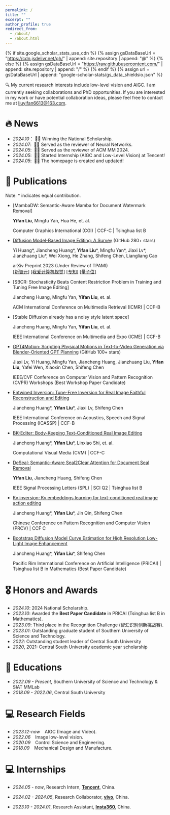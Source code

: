 ```yaml
---
permalink: /
title: ""
excerpt: ""
author_profile: true
redirect_from: 
  - /about/
  - /about.html
---
```


{% if site.google_scholar_stats_use_cdn %}
{% assign gsDataBaseUrl = "https://cdn.jsdelivr.net/gh/" | append: site.repository | append: "@" %}
{% else %}
{% assign gsDataBaseUrl = "https://raw.githubusercontent.com/" | append: site.repository | append: "/" %}
{% endif %}
{% assign url = gsDataBaseUrl | append: "google-scholar-stats/gs_data_shieldsio.json" %}

<span class='anchor' id='about-me'></span>

🔍 My current research interests include low-level vision and AIGC. I am currently seeking collaborations and PhD opportunities. If you are interested in my work or have potential collaboration ideas, please feel free to contact me at liuyifan6613@163.com.


# 🔥 News
- *2024.10*：&nbsp;🎉🎉 Winning the National Scholarship.
- *2024.07*: &nbsp;🎉🎉 Served as the reviewer of Neural Networks.
- *2024.05*: &nbsp;🎉🎉 Served as the reviewer of ACM MM 2024.
- *2024.05*: &nbsp;🎉🎉 Started Internship (AIGC and Low-Level Vision) at Tencent!
- *2024.05*: &nbsp;🎉🎉 The homepage is created and updated!

# 📝 Publications 
Note: \* indicates equal contribution.

- [MambaDW: Semantic-Aware Mamba for Document Watermark Removal]

  **Yifan Liu**, Mingfu Yan, Hua He, et. al.

  Computer Graphics International (CGI) \| CCF-C \| Tsinghua list B
  
- [Diffusion Model-Based Image Editing: A Survey](https://github.com/SiatMMLab/Awesome-Diffusion-Model-Based-Image-Editing-Methods) (GitHub 280+ stars)

  Yi Huang\*, Jiancheng Huang\*, **Yifan Liu**\*, Mingfu Yan\*, Jiaxi Lv\*, Jianzhuang Liu\*, Wei Xiong, He Zhang, Shifeng Chen, Liangliang Cao

  arXiv Preprint 2023 (Under Review of TPAMI)  
  [[新智元]](https://mp.weixin.qq.com/s/7skCBhRSAcevR85ooW9F4g) [[我爱计算机视觉]](https://mp.weixin.qq.com/s/MFbCt0XfOf9fV0YbdkmR6g) [[专知]](https://mp.weixin.qq.com/s/eztg0R2bD8IaUG3c9i8ZXg) [[量子位]](https://mp.weixin.qq.com/s/4efSWtpA2RMN7tVOGTYfxw)

- [SBCR: Stochasticity Beats Content Restriction Problem in Training and Tuning Free Image Editing]

  Jiancheng Huang, Mingfu Yan, **Yifan Liu**, et. al. 

  ACM International Conference on Multimedia Retrieval (ICMR) \| CCF-B

- [Stable Diffusion already has a noisy style latent space]

  Jiancheng Huang, Mingfu Yan, **Yifan Liu**, et. al. 

  IEEE International Conference on Multimedia and Expo (ICME) \| CCF-B

- [GPT4Motion: Scripting Physical Motions in Text-to-Video Generation via Blender-Oriented GPT Planning](https://gpt4motion.github.io/) (GitHub 100+ stars)

  Jiaxi Lv, Yi Huang, Mingfu Yan, Jiancheng Huang, Jianzhuang Liu, **Yifan Liu**, Yafei Wen, Xiaoxin Chen, Shifeng Chen

  IEEE/CVF Conference on Computer Vision and Pattern Recognition (CVPR) Workshops (Best Workshop Paper Candidate)

- [Entwined Inversion: Tune-Free Inversion for Real Image Faithful Reconstruction and Editing](https://ieeexplore.ieee.org/abstract/document/10448490)

  Jiancheng Huang*, **Yifan Liu**\*, Jiaxi Lv, Shifeng Chen

  IEEE International Conference on Acoustics, Speech and Signal Processing (ICASSP) \| CCF-B

- [BK-Editer: Body-Keeping Text-Conditioned Real Image Editing](https://link.springer.com/chapter/10.1007/978-981-97-2095-8_13)

  Jiancheng Huang*, **Yifan Liu**\*, Linxiao Shi,  et. al.

  Computational Visual Media (CVM) \| CCF-C

- [DeSeal: Semantic-Aware Seal2Clear Attention for Document Seal Removal](https://ieeexplore.ieee.org/abstract/document/10315143)

  **Yifan Liu**, Jiancheng Huang, Shifeng Chen

  IEEE Signal Processing Letters (SPL) \| SCI Q2 \| Tsinghua list B

- [Kv inversion: Kv embeddings learning for text-conditioned real image action editing](https://link.springer.com/chapter/10.1007/978-981-99-8429-9_14)

  Jiancheng Huang*, **Yifan Liu**\*, Jin Qin, Shifeng Chen

  Chinese Conference on Pattern Recognition and Computer Vision (PRCV) \| CCF C

- [Bootstrap Diffusion Model Curve Estimation for High Resolution Low-Light Image Enhancement](https://link.springer.com/chapter/10.1007/978-981-99-7025-4_6)
  
  Jiancheng Huang*, **Yifan Liu**\*, Shifeng Chen

  Pacific Rim International Conference on Artificial Intelligence (PRICAI) \| Tsinghua list B in Mathematics (Best Paper Candidate)

# 🎖 Honors and Awards
- *2024.10*: 2024 National Scholarship.
- *2023.10*: Awarded the **Best Paper Candidate** in PRICAI (Tsinghua list B in Mathematics).
- *2023.09*: Third place in the Recognition Challenge (智汇识别创新挑战赛).
- *2023.01*: Outstanding graduate student of Southern University of Science and Technology.
- *2022*: Outstanding student leader of Central South University
- *2020*, 2021: Central South University academic year scholarship

# 📖 Educations
- *2022.09 - Present*, Southern University of Science and Technology &amp; SIAT MMLab 
- *2018.09 - 2022.06*, Central South University 

# 💻 Research Fields
- *2023.12-now* &ensp; AIGC (Image and Video).
- *2022.06* &ensp; Image low-level vision.
- *2020.09* &ensp; Control Science and Engineering.
- *2018.09* &ensp; Mechanical Design and Manufacture. 

# 💻 Internships
- *2024.05 - now*, Research Intern, [**Tencent**](https://www.tencent.com/zh-cn/), China.

- *2024.02 - 2024.05*, Research Collaborator, [**vivo**](https://www.vivo.com/), China.

- *2023.10 - 2024.01*, Research Assistant, [**Insta360**](https://www.insta360.com/cn/), China.
